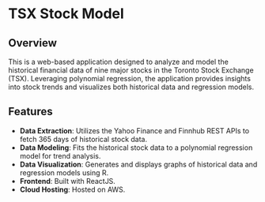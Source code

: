 # TSX Stock Model

## Overview
This is a web-based application designed to analyze and model the historical financial data of nine major stocks in the Toronto Stock Exchange (TSX). Leveraging polynomial regression, the application provides insights into stock trends and visualizes both historical data and regression models.

## Features
- **Data Extraction**: Utilizes the Yahoo Finance and Finnhub REST APIs to fetch 365 days of historical stock data.
- **Data Modeling**: Fits the historical stock data to a polynomial regression model for trend analysis.
- **Data Visualization**: Generates and displays graphs of historical data and regression models using R.
- **Frontend**: Built with ReactJS.
- **Cloud Hosting**: Hosted on AWS.


